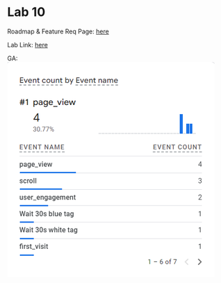 # Lab 10

Roadmap & Feature Req Page: [here](https://cse110-lab10-nadecancode.canny.io/)

Lab Link: [here](https://lab10.cse110.ucsd.nade.me)

GA:
![](screenshot/google-analytics.png)